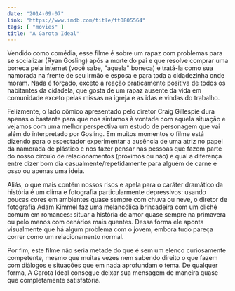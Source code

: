 ```yaml
---
date: "2014-09-07"
link: "https://www.imdb.com/title/tt0805564"
tags: [ "movies" ]
title: "A Garota Ideal"
---
```

Vendido como comédia, esse filme é sobre um rapaz com problemas para se socializar (Ryan Gosling) após a morte do pai e que resolve comprar uma boneca pela internet (você sabe, "aquela" boneca) e tratá-la como sua namorada na frente de seu irmão e esposa e para toda a cidadezinha onde moram. Nada é forçado, exceto a reação praticamente positiva de todos os habitantes da cidadela, que gosta de um rapaz ausente da vida em comunidade exceto pelas missas na igreja e as idas e vindas do trabalho.

Felizmente, o lado cômico apresentado pelo diretor Craig Gillespie dura apenas o bastante para que nos sintamos à vontade com aquela situação e vejamos com uma melhor perspectiva um estudo de personagem que vai além do interpretado por Gosling. Em muitos momentos o filme está dizendo para o espectador experimentar a ausência de uma atriz no papel da namorada de plástico e nos fazer pensar nas pessoas que fazem parte do nosso círculo de relacionamentos (próximos ou não) e qual a diferença entre dizer bom dia casualmente/repetidamente para alguém de carne e osso ou apenas uma ideia.

Aliás, o que mais contém nossos risos e apela para o caráter dramático da história é um clima e fotografia particularmente depressivos: usando poucas cores em ambientes quase sempre com chuva ou neve, o diretor de fotografia Adam Kimmel faz uma melancólica brincadeira com um clichê comum em romances: situar a história de amor quase sempre na primavera ou pelo menos com cenários mais quentes. Dessa forma ele aponta visualmente que há algum problema com o jovem, embora tudo pareça correr como um relacionamento normal.

Por fim, este filme não seria metade do que é sem um elenco curiosamente competente, mesmo que muitas vezes nem sabendo direito o que fazem com diálogos e situações que em nada aprofundam o tema. De qualquer forma, A Garota Ideal consegue deixar sua mensagem de maneira quase que completamente satisfatória.
